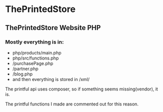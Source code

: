 # ThePrintedStore
## ThePrintedStore Website PHP

### Mostly everything is in:
- php/products/main.php
- php/src/functions.php
- /purchasePage.php
- /partner.php
- /blog.php
- and then everything is stored in /xml/

The printful api uses composer, so if something seems missing(vendor), it is. 

The printful functions I made are commented out for this reason.
